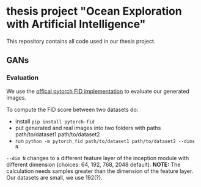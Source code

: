 # thesis project "Ocean Exploration with Artificial Intelligence"

This repository contains all code used in our thesis project.


## GANs 

### Evaluation
We use the [offical pytorch FID implementation](https://github.com/mseitzer/pytorch-fid) to evaluate our generated images.

To compute the FID score between two datasets do: 
- install `pip install pytorch-fid`
- put generated and real images into two folders with paths path/to/dataset1 path/to/dataset2
- run `python -m pytorch_fid path/to/dataset1 path/to/dataset2 --dims N`

`--dim N` changes to a different feature layer of the inception module with different dimension (choices: 64, 192, 768, 2048 default). **NOTE:** The calculation needs samples greater than the dimension of the feature layer. Our datasets are small, we use 192(?).
